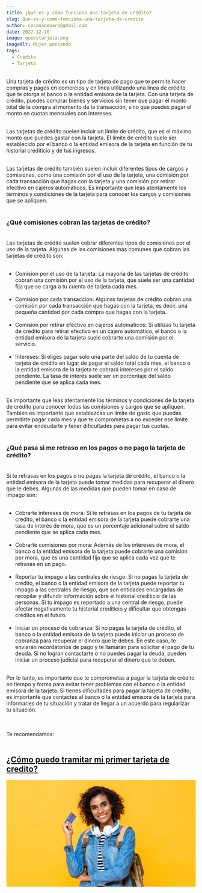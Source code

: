 ```yaml
---
title: ¿Qué es y cómo funciona una tarjeta de crédito?
slug: Que-es-y-como-funciona-una-tarjeta-de-credito
author: coronagenaro@gmail.com
date: 2022-12-10
image: queestarjeta.png
imageAlt: Mujer pensando
tags:
  - Crédito
  - Tarjeta
---
```

Una tarjeta de crédito es un tipo de tarjeta de pago que te permite hacer compras y pagos en comercios y en línea utilizando una línea de crédito que te otorga el banco o la entidad emisora de la tarjeta. Con una tarjeta de crédito, puedes comprar bienes y servicios sin tener que pagar el monto total de la compra al momento de la transacción, sino que puedes pagar el monto en cuotas mensuales con intereses.<br/><br/>

Las tarjetas de crédito suelen incluir un límite de crédito, que es el máximo monto que puedes gastar con la tarjeta. El límite de crédito suele ser establecido por el banco o la entidad emisora de la tarjeta en función de tu historial crediticio y de tus ingresos.<br/><br/>

Las tarjetas de crédito también suelen incluir diferentes tipos de cargos y comisiones, como una comisión por el uso de la tarjeta, una comisión por cada transacción que hagas con la tarjeta y una comisión por retirar efectivo en cajeros automáticos. Es importante que leas atentamente los términos y condiciones de la tarjeta para conocer los cargos y comisiones que se apliquen.<br/><br/>

### **¿Qué comisiones cobran las tarjetas de crédito?**<br/><br/>

Las tarjetas de crédito suelen cobrar diferentes tipos de comisiones por el uso de la tarjeta. Algunas de las comisiones más comunes que cobran las tarjetas de crédito son:<br/><br/>

* Comisión por el uso de la tarjeta: La mayoría de las tarjetas de crédito cobran una comisión por el uso de la tarjeta, que suele ser una cantidad fija que se carga a tu cuenta de tarjeta cada mes.<br/><br/>
* Comisión por cada transacción: Algunas tarjetas de crédito cobran una comisión por cada transacción que hagas con la tarjeta, es decir, una pequeña cantidad por cada compra que hagas con la tarjeta.<br/><br/>
* Comisión por retirar efectivo en cajeros automáticos: Si utilizas tu tarjeta de crédito para retirar efectivo en un cajero automático, el banco o la entidad emisora de la tarjeta suele cobrarte una comisión por el servicio.<br/><br/>
* Intereses: Si eliges pagar solo una parte del saldo de tu cuenta de tarjeta de crédito en lugar de pagar el saldo total cada mes, el banco o la entidad emisora de la tarjeta te cobrará intereses por el saldo pendiente. La tasa de interés suele ser un porcentaje del saldo pendiente que se aplica cada mes.<br/><br/>

Es importante que leas atentamente los términos y condiciones de la tarjeta de crédito para conocer todas las comisiones y cargos que se apliquen. También es importante que establezcas un límite de gasto que puedas permitirte pagar cada mes y que te comprometas a no exceder ese límite para evitar endeudarte y tener dificultades para pagar tus cuotas.<br/><br/>

### **¿Qué pasa si me retraso en los pagos o no pago la tarjeta de crédito?<br/><br/>**

Si te retrasas en los pagos o no pagas la tarjeta de crédito, el banco o la entidad emisora de la tarjeta puede tomar medidas para recuperar el dinero que le debes. Algunas de las medidas que pueden tomar en caso de impago son:<br/><br/>

* Cobrarte intereses de mora: Si te retrasas en los pagos de tu tarjeta de crédito, el banco o la entidad emisora de la tarjeta puede cobrarte una tasa de interés de mora, que es un porcentaje adicional sobre el saldo pendiente que se aplica cada mes.<br/><br/>
* Cobrarte comisiones por mora: Además de los intereses de mora, el banco o la entidad emisora de la tarjeta puede cobrarte una comisión por mora, que es una cantidad fija que se aplica cada vez que te retrasas en un pago.<br/><br/>
* Reportar tu impago a las centrales de riesgo: Si no pagas la tarjeta de crédito, el banco o la entidad emisora de la tarjeta puede reportar tu impago a las centrales de riesgo, que son entidades encargadas de recopilar y difundir información sobre el historial crediticio de las personas. Si tu impago es reportado a una central de riesgo, puede afectar negativamente tu historial crediticio y dificultar que obtengas créditos en el futuro.<br/><br/>
* Iniciar un proceso de cobranza: Si no pagas la tarjeta de crédito, el banco o la entidad emisora de la tarjeta puede iniciar un proceso de cobranza para recuperar el dinero que le debes. En este caso, te enviarán recordatorios de pago y te llamarán para solicitar el pago de tu deuda. Si no logran contactarte o no puedes pagar la deuda, pueden iniciar un proceso judicial para recuperar el dinero que te deben.<br/><br/>

Por lo tanto, es importante que te comprometas a pagar la tarjeta de crédito en tiempo y forma para evitar tener problemas con el banco o la entidad emisora de la tarjeta. Si tienes dificultades para pagar la tarjeta de crédito, es importante que contactes al banco o la entidad emisora de la tarjeta para informarles de tu situación y tratar de llegar a un acuerdo para regularizar tu situación.<br/><br/>

\
T﻿e recomendamos:<br/><br/>

## **[¿Cómo puedo tramitar mi primer tarjeta de credito?](https://www.oasisfinanciero.mx/blog/2022-12-10/como-puedo-tramitar-mi-primer-tarjeta-de-credito/)**

![Millennial con tarjeta de crédito](primer-tarjeta.png "¿Cómo puedo tramitar mi primer tarjeta de credito?")